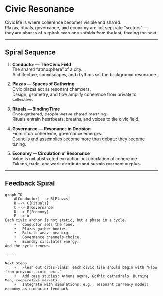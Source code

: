 # Civic Resonance

Civic life is where coherence becomes visible and shared.  
Plazas, rituals, governance, and economy are not separate “sectors” —  
they are phases of a spiral: each one unfolds from the last, feeding the next.  

---

## Spiral Sequence

1. **Conductor — The Civic Field**  
   The shared “atmosphere” of a city.  
   Architecture, soundscapes, and rhythms set the background resonance.

2. **Plazas — Spaces of Gathering**  
   Civic plazas act as resonant chambers.  
   Design, geometry, and flow amplify coherence from private to collective.

3. **Rituals — Binding Time**  
   Once gathered, people weave shared meaning.  
   Rituals entrain heartbeats, breaths, and voices to the civic field.

4. **Governance — Resonance in Decision**  
   From ritual coherence, governance emerges.  
   Councils and assemblies become more than debate: they become tuning.

5. **Economy — Circulation of Resonance**  
   Value is not abstracted extraction but circulation of coherence.  
   Tokens, trade, and work distribute and sustain resonant surplus.

---

## Feedback Spiral

```mermaid
graph TD
    A[Conductor] --> B[Plazas]
    B --> C[Rituals]
    C --> D[Governance]
    D --> E[Economy]
    E --> A
Each civic anchor is not static, but a phase in a cycle.
	•	Conductor sets the tone.
	•	Plazas gather bodies.
	•	Rituals weave meaning.
	•	Governance channels choice.
	•	Economy circulates energy.
And the cycle renews.

⸻

Next Steps
	•	Flesh out cross-links: each civic file should begin with “Flow from previous, into next.”
	•	Add case studies: Athens agora, Gothic cathedrals, Burning Man, cooperative markets.
	•	Integrate with simulations: e.g., resonant currency models economy as conductor feedback.
